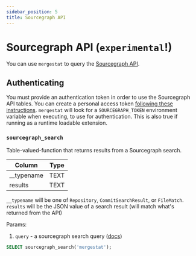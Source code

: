 ```yaml
---
sidebar_position: 5
title: Sourcegraph API
---
```


# Sourcegraph API (`experimental`!)

You can use `mergestat` to query the [Sourcegraph API](https://sourcegraph.com/api/console).

## Authenticating

You must provide an authentication token in order to use the Sourcegraph API tables.
You can create a personal access token [following these instructions](https://docs.sourcegraph.com/cli/how-tos/creating_an_access_token).
`mergestat` will look for a `SOURCEGRAPH_TOKEN` environment variable when executing, to use for authentication.
This is also true if running as a runtime loadable extension.

### `sourcegraph_search`

Table-valued-function that returns results from a Sourcegraph search.

| Column               | Type |
|----------------------|------|
| __typename           | TEXT |
| results              | TEXT |

`__typename` will be one of `Repository`, `CommitSearchResult`, or `FileMatch`.
`results` will be the JSON value of a search result (will match what's returned from the API)

Params:
  1. `query` - a sourcegraph search query ([docs](https://docs.sourcegraph.com/))

```sql
SELECT sourcegraph_search('mergestat');
```
